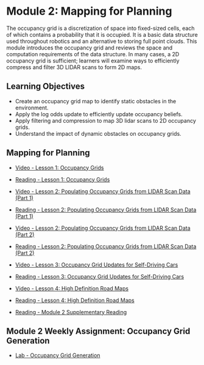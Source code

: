 # Module 2: Mapping for Planning

The occupancy grid is a discretization of space into fixed-sized cells, each of which contains a probability that it is occupied. It is a basic data structure used throughout robotics and an alternative to storing full point clouds. This module introduces the occupancy grid and reviews the space and computation requirements of the data structure. In many cases, a 2D occupancy grid is sufficient; learners will examine ways to efficiently compress and filter 3D LIDAR scans to form 2D maps.

## Learning Objectives

- Create an occupancy grid map to identify static obstacles in the environment.
- Apply the log odds update to efficiently update occupancy beliefs.
- Apply filtering and compression to map 3D lidar scans to 2D occupancy grids.
- Understand the impact of dynamic obstacles on occupancy grids.

## Mapping for Planning

- [Video - Lesson 1: Occupancy Grids](https://www.coursera.org/learn/motion-planning-self-driving-cars/lecture/oJcwU/lesson-1-occupancy-grids)

- [Reading - Lesson 1: Occupancy Grids](./Readings/C4M2L1-Occupancy_Grids.pdf)

- [Video - Lesson 2: Populating Occupancy Grids from LIDAR Scan Data (Part 1)](https://www.coursera.org/learn/motion-planning-self-driving-cars/lecture/p4Na5/lesson-2-populating-occupancy-grids-from-lidar-scan-data-part-1)

- [Reading - Lesson 2: Populating Occupancy Grids from LIDAR Scan Data (Part 1)](./Readings/C4M2L2P1-Populating_Occupancy_Grids_from_LIDAR_Scan_Data.pdf)

- [Video - Lesson 2: Populating Occupancy Grids from LIDAR Scan Data (Part 2)](https://www.coursera.org/learn/motion-planning-self-driving-cars/lecture/VcH67/lesson-2-populating-occupancy-grids-from-lidar-scan-data-part-2)

- [Reading - Lesson 2: Populating Occupancy Grids from LIDAR Scan Data (Part 2)](./Readings/C4M2L2P2-Populating_Occupancy_Grids_from_LIDAR_Scan_Data.pdf)

- [Video - Lesson 3: Occupancy Grid Updates for Self-Driving Cars](https://www.coursera.org/learn/motion-planning-self-driving-cars/lecture/MxKWO/lesson-3-occupancy-grid-updates-for-self-driving-cars)

- [Reading - Lesson 3: Occupancy Grid Updates for Self-Driving Cars](./Readings/C4M2L3-Occupancy_Grid_Updates_for_Autonomous_Driving.pdf)

- [Video - Lesson 4: High Definition Road Maps](https://www.coursera.org/learn/motion-planning-self-driving-cars/lecture/bB5Dx/lesson-4-high-definition-road-maps)

- [Reading - Lesson 4: High Definition Road Maps](./Readings/C4M2L4-Lanelet_Map.pdf)

- [Reading - Module 2 Supplementary Reading](https://www.coursera.org/learn/motion-planning-self-driving-cars/supplement/q7I1T/module-2-supplementary-reading)

## Module 2 Weekly Assignment: Occupancy Grid Generation

- [Lab - Occupancy Grid Generation](./Labs/Module%202%20Assessment.ipynb)